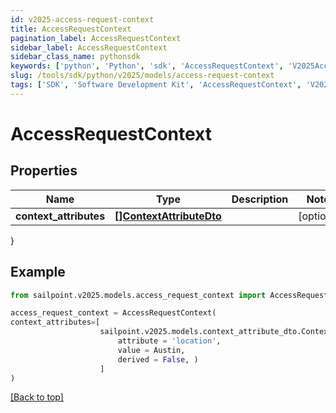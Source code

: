 ```yaml
---
id: v2025-access-request-context
title: AccessRequestContext
pagination_label: AccessRequestContext
sidebar_label: AccessRequestContext
sidebar_class_name: pythonsdk
keywords: ['python', 'Python', 'sdk', 'AccessRequestContext', 'V2025AccessRequestContext'] 
slug: /tools/sdk/python/v2025/models/access-request-context
tags: ['SDK', 'Software Development Kit', 'AccessRequestContext', 'V2025AccessRequestContext']
---
```


# AccessRequestContext


## Properties

Name | Type | Description | Notes
------------ | ------------- | ------------- | -------------
**context_attributes** | [**[]ContextAttributeDto**](context-attribute-dto) |  | [optional] 
}

## Example

```python
from sailpoint.v2025.models.access_request_context import AccessRequestContext

access_request_context = AccessRequestContext(
context_attributes=[
                    sailpoint.v2025.models.context_attribute_dto.ContextAttributeDto(
                        attribute = 'location', 
                        value = Austin, 
                        derived = False, )
                    ]
)

```
[[Back to top]](#) 

